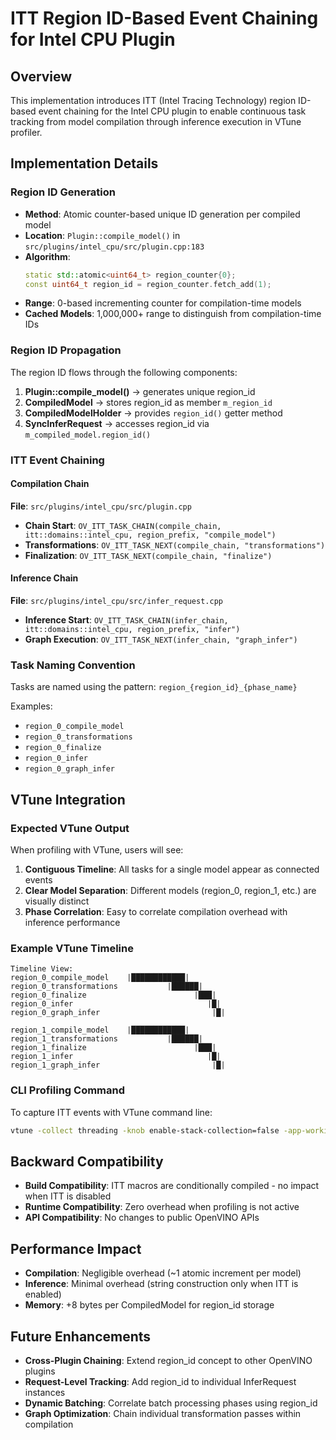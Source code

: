 # ITT Region ID-Based Event Chaining for Intel CPU Plugin

## Overview

This implementation introduces ITT (Intel Tracing Technology) region ID-based event chaining for the Intel CPU plugin to enable continuous task tracking from model compilation through inference execution in VTune profiler.

## Implementation Details

### Region ID Generation

- **Method**: Atomic counter-based unique ID generation per compiled model
- **Location**: `Plugin::compile_model()` in `src/plugins/intel_cpu/src/plugin.cpp:183`
- **Algorithm**: 
  ```cpp
  static std::atomic<uint64_t> region_counter{0};
  const uint64_t region_id = region_counter.fetch_add(1);
  ```
- **Range**: 0-based incrementing counter for compilation-time models
- **Cached Models**: 1,000,000+ range to distinguish from compilation-time IDs

### Region ID Propagation

The region ID flows through the following components:

1. **Plugin::compile_model()** → generates unique region_id
2. **CompiledModel** → stores region_id as member `m_region_id`
3. **CompiledModelHolder** → provides `region_id()` getter method
4. **SyncInferRequest** → accesses region_id via `m_compiled_model.region_id()`

### ITT Event Chaining

#### Compilation Chain
**File**: `src/plugins/intel_cpu/src/plugin.cpp`

- **Chain Start**: `OV_ITT_TASK_CHAIN(compile_chain, itt::domains::intel_cpu, region_prefix, "compile_model")`
- **Transformations**: `OV_ITT_TASK_NEXT(compile_chain, "transformations")`
- **Finalization**: `OV_ITT_TASK_NEXT(compile_chain, "finalize")`

#### Inference Chain
**File**: `src/plugins/intel_cpu/src/infer_request.cpp`

- **Inference Start**: `OV_ITT_TASK_CHAIN(infer_chain, itt::domains::intel_cpu, region_prefix, "infer")`
- **Graph Execution**: `OV_ITT_TASK_NEXT(infer_chain, "graph_infer")`

### Task Naming Convention

Tasks are named using the pattern: `region_{region_id}_{phase_name}`

Examples:
- `region_0_compile_model`
- `region_0_transformations` 
- `region_0_finalize`
- `region_0_infer`
- `region_0_graph_infer`

## VTune Integration

### Expected VTune Output

When profiling with VTune, users will see:
1. **Contiguous Timeline**: All tasks for a single model appear as connected events
2. **Clear Model Separation**: Different models (region_0, region_1, etc.) are visually distinct
3. **Phase Correlation**: Easy to correlate compilation overhead with inference performance

### Example VTune Timeline

```
Timeline View:
region_0_compile_model    |████████████|
region_0_transformations           |██████|
region_0_finalize                        |███|
region_0_infer                              |█|
region_0_graph_infer                         |█|

region_1_compile_model    |████████████|
region_1_transformations           |██████|
region_1_finalize                        |███|
region_1_infer                              |█|
region_1_graph_infer                         |█|
```

### CLI Profiling Command

To capture ITT events with VTune command line:
```bash
vtune -collect threading -knob enable-stack-collection=false -app-working-dir . ./your_openvino_app
```

## Backward Compatibility

- **Build Compatibility**: ITT macros are conditionally compiled - no impact when ITT is disabled
- **Runtime Compatibility**: Zero overhead when profiling is not active
- **API Compatibility**: No changes to public OpenVINO APIs

## Performance Impact

- **Compilation**: Negligible overhead (~1 atomic increment per model)
- **Inference**: Minimal overhead (string construction only when ITT is enabled)
- **Memory**: +8 bytes per CompiledModel for region_id storage

## Future Enhancements

- **Cross-Plugin Chaining**: Extend region_id concept to other OpenVINO plugins
- **Request-Level Tracking**: Add region_id to individual InferRequest instances
- **Dynamic Batching**: Correlate batch processing phases using region_id
- **Graph Optimization**: Chain individual transformation passes within compilation